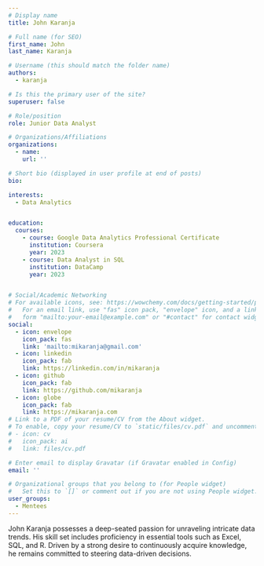 ```yaml
---
# Display name
title: John Karanja

# Full name (for SEO)
first_name: John
last_name: Karanja

# Username (this should match the folder name)
authors:
  - karanja

# Is this the primary user of the site?
superuser: false

# Role/position
role: Junior Data Analyst

# Organizations/Affiliations
organizations:
  - name: 
    url: ''

# Short bio (displayed in user profile at end of posts)
bio: 

interests:
  - Data Analytics


education:
  courses:
    - course: Google Data Analytics Professional Certificate
      institution: Coursera
      year: 2023
    - course: Data Analyst in SQL
      institution: DataCamp
      year: 2023


# Social/Academic Networking
# For available icons, see: https://wowchemy.com/docs/getting-started/page-builder/#icons
#   For an email link, use "fas" icon pack, "envelope" icon, and a link in the
#   form "mailto:your-email@example.com" or "#contact" for contact widget.
social:
  - icon: envelope
    icon_pack: fas
    link: 'mailto:mikaranja@gmail.com'
  - icon: linkedin
    icon_pack: fab
    link: https://linkedin.com/in/mikaranja
  - icon: github
    icon_pack: fab
    link: https://github.com/mikaranja
  - icon: globe
    icon_pack: fab
    link: https://mikaranja.com
# Link to a PDF of your resume/CV from the About widget.
# To enable, copy your resume/CV to `static/files/cv.pdf` and uncomment the lines below.
# - icon: cv
#   icon_pack: ai
#   link: files/cv.pdf

# Enter email to display Gravatar (if Gravatar enabled in Config)
email: ''

# Organizational groups that you belong to (for People widget)
#   Set this to `[]` or comment out if you are not using People widget.
user_groups:
  - Mentees
---
```


John Karanja possesses a deep-seated passion for unraveling intricate data trends. His skill set includes proficiency in essential tools such as Excel, SQL, and R. Driven by a strong desire to continuously acquire knowledge, he remains committed to steering data-driven decisions.
